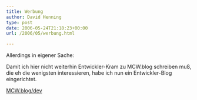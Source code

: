 ```yaml
---
title: Werbung
author: David Henning
type: post
date: 2006-05-24T21:18:23+00:00
url: /2006/05/werbung.html

---
```

Allerdings in eigener Sache:

Damit ich hier nicht weiterhin Entwickler-Kram zu MCW.blog schreiben muß, die eh die wenigsten interessieren, habe ich nun ein Entwickler-Blog eingerichtet.

[MCW.blog/dev][1]

 [1]: http://dev.madcatswelt.org/